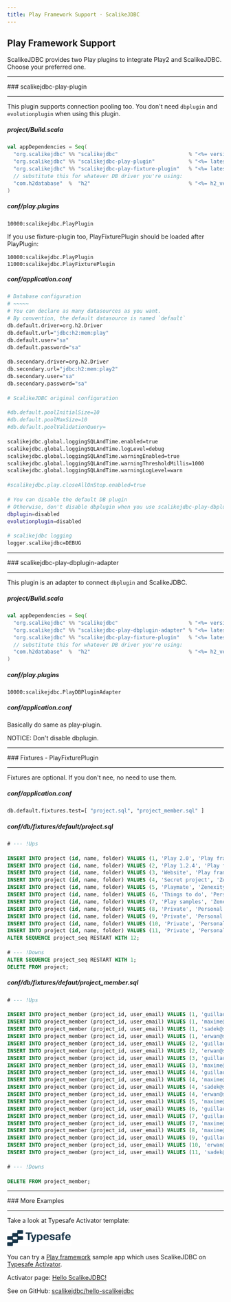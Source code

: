 ```yaml
---
title: Play Framework Support - ScalikeJDBC
---
```


## Play Framework Support

ScalikeJDBC provides two Play plugins to integrate Play2 and ScalikeJDBC. Choose your preferred one.

<hr/>
### scalikejdbc-play-plugin
<hr/>

This plugin supports connection pooling too. You don't need `dbplugin` and `evolutionplugin` when using this plugin.

##### project/Build.scala

```scala
val appDependencies = Seq(
  "org.scalikejdbc" %% "scalikejdbc"                       % "<%= version %>",
  "org.scalikejdbc" %% "scalikejdbc-play-plugin"           % "<%= latest_play_support_version %>",
  "org.scalikejdbc" %% "scalikejdbc-play-fixture-plugin"   % "<%= latest_play_support_version %>", // optional
  // substitute this for whatever DB driver you're using:
  "com.h2database"  %  "h2"                                % "<%= h2_version %>"
)
```

##### conf/play.plugins

```
10000:scalikejdbc.PlayPlugin
```

If you use fixture-plugin too, PlayFixturePlugin should be loaded after PlayPlugin:

```
10000:scalikejdbc.PlayPlugin
11000:scalikejdbc.PlayFixturePlugin
```

##### conf/application.conf

```sh
# Database configuration
# ~~~~~
# You can declare as many datasources as you want.
# By convention, the default datasource is named `default`
db.default.driver=org.h2.Driver
db.default.url="jdbc:h2:mem:play"
db.default.user="sa"
db.default.password="sa"

db.secondary.driver=org.h2.Driver
db.secondary.url="jdbc:h2:mem:play2"
db.secondary.user="sa"
db.secondary.password="sa"

# ScalikeJDBC original configuration

#db.default.poolInitialSize=10
#db.default.poolMaxSize=10
#db.default.poolValidationQuery=

scalikejdbc.global.loggingSQLAndTime.enabled=true
scalikejdbc.global.loggingSQLAndTime.logLevel=debug
scalikejdbc.global.loggingSQLAndTime.warningEnabled=true
scalikejdbc.global.loggingSQLAndTime.warningThresholdMillis=1000
scalikejdbc.global.loggingSQLAndTime.warningLogLevel=warn

#scalikejdbc.play.closeAllOnStop.enabled=true

# You can disable the default DB plugin
# Otherwise, don't disable dbplugin when you use scalikejdbc-play-dbplugin-adapter
dbplugin=disabled
evolutionplugin=disabled

# scalikejdbc logging
logger.scalikejdbc=DEBUG
```

<hr/>
### scalikejdbc-play-dbplugin-adapter
<hr/>

This plugin is an adapter to connect `dbplugin` and ScalikeJDBC.

##### project/Build.scala

```scala
val appDependencies = Seq(
  "org.scalikejdbc" %% "scalikejdbc"                       % "<%= version %>",
  "org.scalikejdbc" %% "scalikejdbc-play-dbplugin-adapter" % "<%= latest_play_support_version %>",
  "org.scalikejdbc" %% "scalikejdbc-play-fixture-plugin"   % "<%= latest_play_support_version %>", // optional
  // substitute this for whatever DB driver you're using:
  "com.h2database"  %  "h2"                                % "<%= h2_version %>"
)
```

##### conf/play.plugins

```
10000:scalikejdbc.PlayDBPluginAdapter
```

##### conf/application.conf

Basically do same as play-plugin. 

NOTICE: Don't disable dbplugin.

<hr/>
### Fixtures - PlayFixturePlugin
<hr/>

Fixtures are optional. If you don't nee, no need to use them.

##### conf/application.conf

```sh
db.default.fixtures.test=[ "project.sql", "project_member.sql" ]
```

##### conf/db/fixtures/default/project.sql

```sql
# --- !Ups

INSERT INTO project (id, name, folder) VALUES (1, 'Play 2.0', 'Play framework');
INSERT INTO project (id, name, folder) VALUES (2, 'Play 1.2.4', 'Play framework');
INSERT INTO project (id, name, folder) VALUES (3, 'Website', 'Play framework');
INSERT INTO project (id, name, folder) VALUES (4, 'Secret project', 'Zenexity');
INSERT INTO project (id, name, folder) VALUES (5, 'Playmate', 'Zenexity');
INSERT INTO project (id, name, folder) VALUES (6, 'Things to do', 'Personal');
INSERT INTO project (id, name, folder) VALUES (7, 'Play samples', 'Zenexity');
INSERT INTO project (id, name, folder) VALUES (8, 'Private', 'Personal');
INSERT INTO project (id, name, folder) VALUES (9, 'Private', 'Personal');
INSERT INTO project (id, name, folder) VALUES (10, 'Private', 'Personal');
INSERT INTO project (id, name, folder) VALUES (11, 'Private', 'Personal');
ALTER SEQUENCE project_seq RESTART WITH 12;

# --- !Downs
ALTER SEQUENCE project_seq RESTART WITH 1;
DELETE FROM project;
```

##### conf/db/fixtures/defaut/project_member.sql

```sql
# --- !Ups

INSERT INTO project_member (project_id, user_email) VALUES (1, 'guillaume@sample.com');
INSERT INTO project_member (project_id, user_email) VALUES (1, 'maxime@sample.com');
INSERT INTO project_member (project_id, user_email) VALUES (1, 'sadek@sample.com');
INSERT INTO project_member (project_id, user_email) VALUES (1, 'erwan@sample.com');
INSERT INTO project_member (project_id, user_email) VALUES (2, 'guillaume@sample.com');
INSERT INTO project_member (project_id, user_email) VALUES (2, 'erwan@sample.com');
INSERT INTO project_member (project_id, user_email) VALUES (3, 'guillaume@sample.com');
INSERT INTO project_member (project_id, user_email) VALUES (3, 'maxime@sample.com');
INSERT INTO project_member (project_id, user_email) VALUES (4, 'guillaume@sample.com');
INSERT INTO project_member (project_id, user_email) VALUES (4, 'maxime@sample.com');
INSERT INTO project_member (project_id, user_email) VALUES (4, 'sadek@sample.com');
INSERT INTO project_member (project_id, user_email) VALUES (4, 'erwan@sample.com');
INSERT INTO project_member (project_id, user_email) VALUES (5, 'maxime@sample.com');
INSERT INTO project_member (project_id, user_email) VALUES (6, 'guillaume@sample.com');
INSERT INTO project_member (project_id, user_email) VALUES (7, 'guillaume@sample.com');
INSERT INTO project_member (project_id, user_email) VALUES (7, 'maxime@sample.com');
INSERT INTO project_member (project_id, user_email) VALUES (8, 'maxime@sample.com');
INSERT INTO project_member (project_id, user_email) VALUES (9, 'guillaume@sample.com');
INSERT INTO project_member (project_id, user_email) VALUES (10, 'erwan@sample.com');
INSERT INTO project_member (project_id, user_email) VALUES (11, 'sadek@sample.com');

# --- !Downs

DELETE FROM project_member;
```

<hr/>
### More Examples
<hr/>

Take a look at Typesafe Activator template:

![Typesafe](images/typesafe.png)

You can try a [Play framework](http://www.playframework.com/) sample app which uses ScalikeJDBC on [Typesafe Activator](http://typesafe.com/activator).

Activator page: [Hello ScalikeJDBC!](http://typesafe.com/activator/template/scalikejdbc-activator-template)

See on GitHub: [scalikejdbc/hello-scalikejdbc](https://github.com/scalikejdbc/hello-scalikejdbc)

